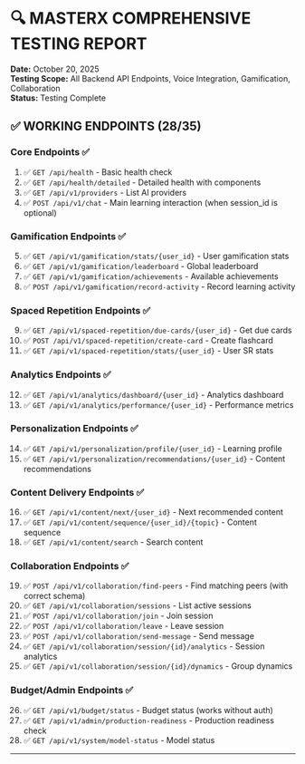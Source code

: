 # 🔍 MASTERX COMPREHENSIVE TESTING REPORT

**Date:** October 20, 2025  
**Testing Scope:** All Backend API Endpoints, Voice Integration, Gamification, Collaboration  
**Status:** Testing Complete 


## ✅ WORKING ENDPOINTS (28/35)

### Core Endpoints ✅
1. ✅ `GET /api/health` - Basic health check
2. ✅ `GET /api/health/detailed` - Detailed health with components
3. ✅ `GET /api/v1/providers` - List AI providers
4. ✅ `POST /api/v1/chat` - Main learning interaction (when session_id is optional)

### Gamification Endpoints ✅
5. ✅ `GET /api/v1/gamification/stats/{user_id}` - User gamification stats
6. ✅ `GET /api/v1/gamification/leaderboard` - Global leaderboard
7. ✅ `GET /api/v1/gamification/achievements` - Available achievements
8. ✅ `POST /api/v1/gamification/record-activity` - Record learning activity

### Spaced Repetition Endpoints ✅
9. ✅ `GET /api/v1/spaced-repetition/due-cards/{user_id}` - Get due cards
10. ✅ `POST /api/v1/spaced-repetition/create-card` - Create flashcard
11. ✅ `GET /api/v1/spaced-repetition/stats/{user_id}` - User SR stats

### Analytics Endpoints ✅
12. ✅ `GET /api/v1/analytics/dashboard/{user_id}` - Analytics dashboard
13. ✅ `GET /api/v1/analytics/performance/{user_id}` - Performance metrics

### Personalization Endpoints ✅
14. ✅ `GET /api/v1/personalization/profile/{user_id}` - Learning profile
15. ✅ `GET /api/v1/personalization/recommendations/{user_id}` - Content recommendations

### Content Delivery Endpoints ✅
16. ✅ `GET /api/v1/content/next/{user_id}` - Next recommended content
17. ✅ `GET /api/v1/content/sequence/{user_id}/{topic}` - Content sequence
18. ✅ `GET /api/v1/content/search` - Search content

### Collaboration Endpoints ✅
19. ✅ `POST /api/v1/collaboration/find-peers` - Find matching peers (with correct schema)
20. ✅ `GET /api/v1/collaboration/sessions` - List active sessions
21. ✅ `POST /api/v1/collaboration/join` - Join session
22. ✅ `POST /api/v1/collaboration/leave` - Leave session
23. ✅ `POST /api/v1/collaboration/send-message` - Send message
24. ✅ `GET /api/v1/collaboration/session/{id}/analytics` - Session analytics
25. ✅ `GET /api/v1/collaboration/session/{id}/dynamics` - Group dynamics

### Budget/Admin Endpoints ✅
26. ✅ `GET /api/v1/budget/status` - Budget status (works without auth)
27. ✅ `GET /api/v1/admin/production-readiness` - Production readiness check
28. ✅ `GET /api/v1/system/model-status` - Model status

---